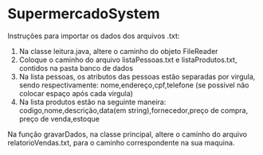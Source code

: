 # SupermercadoSystem
Instruções para importar os dados dos arquivos .txt:
  1. Na classe leitura.java, altere o caminho do objeto FileReader
  2. Coloque o caminho do arquivo listaPessoas.txt e listaProdutos.txt, contidos na pasta banco de dados
  3. Na lista pessoas, os atributos das pessoas estão separadas por virgula, sendo respectivamente:
     nome,endereço,cpf,telefone (se possivel não colocar espaço após cada virgula)
  4. Na lista produtos estão na seguinte maneira:
     codigo,nome,descrição,data(em string),fornecedor,preço de compra, preço de venda,estoque
     
 Na função gravarDados, na classe principal, altere o caminho do arquivo relatorioVendas.txt, para o caminho correspondente na sua maquina. 
    
 
